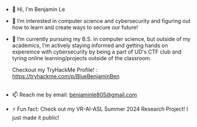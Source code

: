 - 👋 Hi, I'm Benjamin Le
- 👀 I’m interested in computer science and cybersecurity and figuring out how to learn and create ways to secure our future!
- 🌱 I’m currently pursuing my B.S. in computer science, but outside of my academics, I'm actively staying informed and getting hands on expereince with cybersecurity
     by being a part of UD's CTF club and tyring online learning/projects outside of the classroom.
  
  Checkout my TryHackMe Profile! : https://tryhackme.com/p/BlueBenjaminBen
  <br></br>
- 📫 Reach me by email: benjaminle805@gmail.com  
- ⚡ Fun fact: Check out my VR-AI-ASL Summer 2024 Research Project! I just made it public!

<!---
BlueBenjaminBen/BlueBenjaminBen is a ✨ special ✨ repository because its `README.md` (this file) appears on your GitHub profile.
You can click the Preview link to take a look at your changes.
--->
